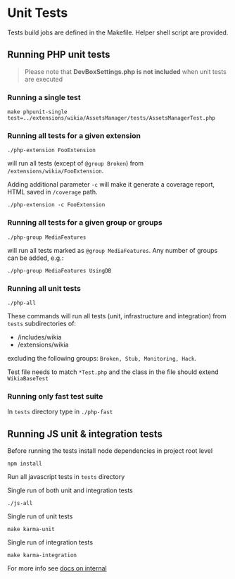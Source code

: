 Unit Tests
==========

Tests build jobs are defined in the Makefile. Helper shell script are provided.

## Running PHP unit tests

> Please note that **DevBoxSettings.php is not included** when unit tests are executed

### Running a single test

```
make phpunit-single test=../extensions/wikia/AssetsManager/tests/AssetsManagerTest.php
```

### Running all tests for a given extension

```
./php-extension FooExtension
```

will run all tests (except of ``@group Broken``) from ``/extensions/wikia/FooExtension``.

Adding additional parameter ``-c`` will make it generate a coverage report, HTML saved in ``/coverage`` path.

```
./php-extension -c FooExtension
```

### Running all tests for a given group or groups

```
./php-group MediaFeatures
```

will run all tests marked as ``@group MediaFeatures``.  Any number of groups can be added, e.g.:

```
./php-group MediaFeatures UsingDB
```

### Running all unit tests

```
./php-all
```

These commands will run all tests (unit, infrastructure and integration) from ``tests`` subdirectories of:

* /includes/wikia
* /extensions/wikia

excluding the following groups: ``Broken, Stub, Monitoring, Hack``.

Test file needs to match ``*Test.php`` and the class in the file should extend ``WikiaBaseTest``

### Running only fast test suite

In ```tests``` directory type in ```./php-fast```

## Running JS unit & integration tests

Before running the tests install node dependencies in project root level
```
npm install
```

Run all javascript tests in ```tests``` directory

Single run of both unit and integration tests
```
./js-all
```

Single run of unit tests
```
make karma-unit
```

Single run of integration tests
```
make karma-integration
```

For more info see [docs on internal](https://internal.wikia-inc.com/wiki/Unit_Testing/JS)

